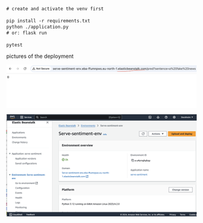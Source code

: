 
```
# create and activate the venv first

pip install -r requirements.txt
python ./application.py
# or: flask run

pytest
```

pictures of the deployment

![alt text](./Screenshot_AWS%20EB%20deployed.png)

![alt text](./Screenshot_AWS%20EB%20environment.png)


